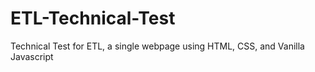# ETL-Technical-Test
Technical Test for ETL, a single webpage using HTML, CSS, and Vanilla Javascript
